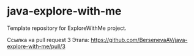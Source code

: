 # java-explore-with-me
Template repository for ExploreWithMe project.

Ссылка на pull request 3 Этапа:
https://github.com/BersenevaAV/java-explore-with-me/pull/3
